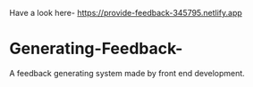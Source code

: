 Have a look here-
https://provide-feedback-345795.netlify.app
# Generating-Feedback-
A feedback generating system made by front end development.
